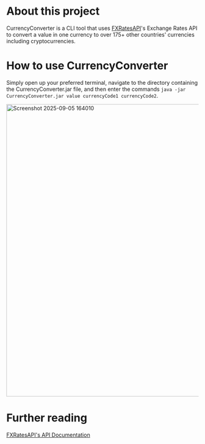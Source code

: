 
# About this project

CurrencyConverter is a CLI tool that uses [FXRatesAPI](https://fxratesapi.com/)'s Exchange Rates API to convert a value in one currency to over 175+ other countries' currencies including cryptocurrencies.

# How to use CurrencyConverter

Simply open up your preferred terminal, navigate to the directory containing the CurrencyConverter.jar file, and then enter the commands `java -jar CurrencyConverter.jar value currencyCode1 currencyCode2`.

<img width="1350" height="767" alt="Screenshot 2025-09-05 164010" src="https://github.com/user-attachments/assets/544296b5-6603-430c-b86d-08794fdafc00" />

# Further reading

[FXRatesAPI's API Documentation](https://fxratesapi.com/docs)
